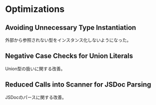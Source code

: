 # Optimizations

## Avoiding Unnecessary Type Instantiation

外部から参照されない型をインスタンス化しないようになった。

## Negative Case Checks for Union Literals

Union型の扱いに関する改善。

## Reduced Calls into Scanner for JSDoc Parsing

JSDocのパースに関する改善。
